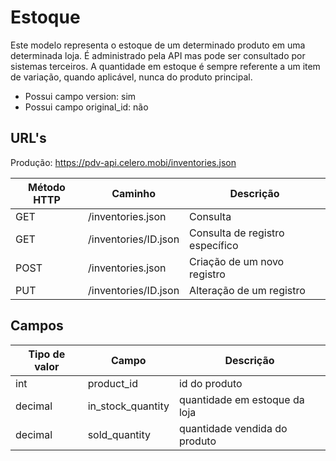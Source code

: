 # Estoque

Este modelo representa o estoque de um determinado produto em uma determinada loja. É administrado pela API mas pode ser consultado por sistemas terceiros.
A quantidade em estoque é sempre referente a um item de variação, quando aplicável, nunca do produto principal.

* Possui campo version: sim
* Possui campo original_id: não

## URL's

Produção: https://pdv-api.celero.mobi/inventories.json

Método HTTP | Caminho | Descrição
--|--|--
GET | /inventories.json | Consulta
GET | /inventories/ID.json | Consulta de registro específico
POST | /inventories.json | Criação de um novo registro
PUT | /inventories/ID.json | Alteração de um registro

## Campos

Tipo de valor | Campo | Descrição
--|--|--
int | product_id | id do produto
decimal | in_stock_quantity | quantidade em estoque da loja
decimal | sold_quantity | quantidade vendida do produto
